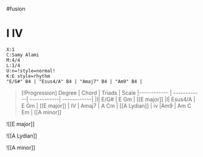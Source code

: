 #fusion 

# I IV
```music-abc
X:1
C:Samy Alami
M:4/4
L:1/4
U:n=!style=normal!
K:E style=rhythm
"E/G#" B4 | "Esus4/A" B4 | "Amaj7" B4 | "Am9" B4 |
```
> [!Progression]
Degree | Chord | Triads  | Scale 
|------------ | ------------| ------------| ------------| 
|I| E/G#  | E Gm | [[E major]] 
|I| Esus4/A | E Gm | [[E major]]
| IV | Amaj7 | A Cm | [[A Lydian]] 
| iv |Am9 | Am C Em | [[A minor]]

![[E major]]

![[A Lydian]]

![[A minor]]